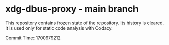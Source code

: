 # xdg-dbus-proxy - main branch

This repository contains frozen state of the repository.
Its history is cleared. It is used only for static code
analysis with Codacy.

Commit Time: 1700979212